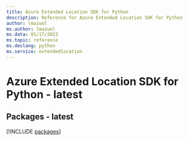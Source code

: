 ```yaml
---
title: Azure Extended Location SDK for Python
description: Reference for Azure Extended Location SDK for Python
author: lmazuel
ms.author: lmazuel
ms.data: 01/17/2023
ms.topic: reference
ms.devlang: python
ms.service: extendedlocation
---
```

# Azure Extended Location SDK for Python - latest
## Packages - latest
[!INCLUDE [packages](extended-location-index.md)]